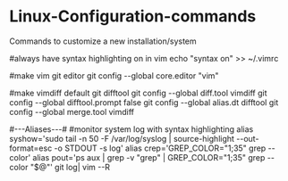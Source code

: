 Linux-Configuration-commands
============================

Commands to customize a new installation/system

#always have syntax highlighting on in vim
echo "syntax on" >> ~/.vimrc

#make vim git editor
git config --global core.editor "vim"

#make vimdiff default git difftool
git config --global diff.tool vimdiff
git config --global difftool.prompt false
git config --global alias.dt difftool
git config --global merge.tool vimdiff


#---Aliases---#
#monitor system log with syntax highlighting
alias syshow='sudo tail -n 50 -F /var/log/syslog | source-highlight --out-format=esc -o STDOUT -s log'
alias crep='GREP_COLOR="1;35" grep --color'
alias pout='ps aux | grep -v "grep" | GREP_COLOR="1;35" grep --color "$@"'
git log| vim --R

